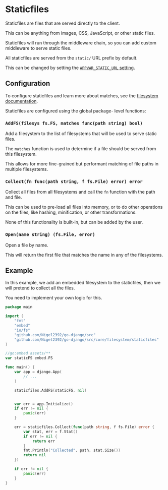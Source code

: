 # Staticfiles

Staticfiles are files that are served directly to the client.

This can be anything from images, CSS, JavaScript, or other static files.

Staticfiles will run through the middleware chain, so you can add custom middleware to serve static files.

All staticfiles are served from the `static/` URL prefix by default.

This can be changed by setting the [`APPVAR_STATIC_URL` setting](./configuring.md#pre-defined-settings).

## Configuration

To configure staticfiles and learn more about matches, see the [filesystem documentation](./filesystem.md#matchfs).

Staticfiles are configured using the global package- level functions:

### `AddFS(filesys fs.FS, matches func(path string) bool)`

Add a filesystem to the list of filesystems that will be used to serve static files.

The `matches` function is used to determine if a file should be served from this filesystem.

This allows for more fine-grained but performant matching of file paths in multiple filesystems.

### `Collect(fn func(path string, f fs.File) error) error`

Collect all files from all filesystems and call the `fn` function with the path and file.

This can be used to pre-load all files into memory, or to do other operations on the files, like hashing, minification, or other transformations.

None of this functionality is built-in, but can be added by the user.

### `Open(name string) (fs.File, error)`

Open a file by name.

This will return the first file that matches the name in any of the filesystems.

## Example

In this example, we add an embedded filesystem to the staticfiles, then we will pretend to collect all the files.

You need to implement your own logic for this.

```go
package main

import (
    "fmt"
    "embed"
    "io/fs"
    "github.com/Nigel2392/go-django/src"
    "github.com/Nigel2392/go-django/src/core/filesystem/staticfiles"
)

//go:embed assets/**
var staticFS embed.FS

func main() {
    var app = django.App(
        // ...
    )

    staticfiles.AddFS(staticFS, nil)


    var err = app.Initialize()
    if err != nil {
        panic(err)
    }

    err = staticfiles.Collect(func(path string, f fs.File) error {
        var stat, err = f.Stat()
        if err != nil {
            return err
        }
        fmt.Println("Collected", path, stat.Size())
        return nil
    })

    if err != nil {
        panic(err)
    }
}
```
